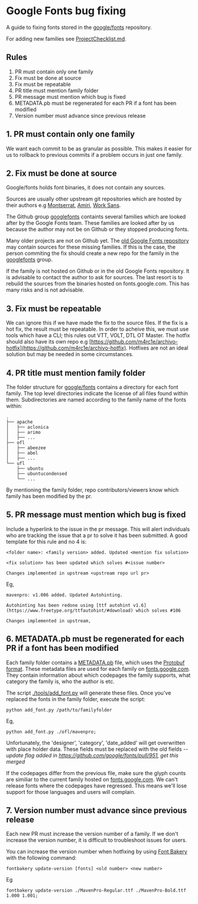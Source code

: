 # Google Fonts bug fixing

A guide to fixing fonts stored in the [google/fonts](https://github.com/google/fonts) repository.

For adding new families see [ProjectChecklist.md](https://github.com/googlefonts/gf-docs/blob/master/ProjectChecklist.md).

## Rules

1. PR must contain only one family
2. Fix must be done at source
3. Fix must be repeatable
4. PR title must mention family folder
5. PR message must mention which bug is fixed
6. METADATA.pb must be regenerated for each PR if a font has been modified
7. Version number must advance since previous release

## 1. PR must contain only one family

We want each commit to be as granular as possible. 
This makes it easier for us to rollback to previous commits if a problem occurs in just one family.

## 2. Fix must be done at source

Google/fonts holds font binaries, it does not contain any sources. 

Sources are usually other upstream git repositories which are hosted by their authors e.g [Montserrat](https://github.com/JulietaUla/Montserrat), [Amiri](https://github.com/alif-type/amiri), [Work Sans](https://github.com/weiweihuanghuang/Work-Sans).

The Github group [googlefonts](https://github.com/googlefonts) containts several families which are looked after by the Google Fonts team.
These families are looked after by us because the author may not be on Github or they stopped producing fonts.

Many older projects are not on Github yet. The [old Google Fonts repository](https://bitbucket.org/lassefister/old-googlefontdirectory) may contain sources for these missing families.
If this is the case, the person commiting the fix should create a new repo for the family in the [googlefonts](https://github.com/googlefonts) group.

If the family is not hosted on Github or in the old Google Fonts repository.
It is advisable to contact the author to ask for sources.
The last resort is to rebuild the sources from the binaries hosted on fonts.google.com.
This has many risks and is not advisable.

## 3. Fix must be repeatable

We can ignore this if we have made the fix to the source files.
If the fix is a hot fix, the result must be repeatable.
In order to acheive this, we must use tools which have a CLI;
this rules out VTT, VOLT, DTL OT Master.
The hotfix should also have its own repo e.g [https://github.com/m4rc1e/archivo-hotfix](https://github.com/m4rc1e/archivo-hotfix). Hotfixes are not an ideal solution but may be needed in some circumstances.

## 4. PR title must mention family folder

The folder structure for [google/fonts](https://github.com/google/fonts) contains a directory for each font family. 
The top level directories indicate the license of all files found within them. 
Subdirectories are named according to the family name of the fonts within:

```
.
├── apache
│   ├── aclonica
│   ├── arimo
│   ├── ...
├── ofl
│   ├── abeezee
│   ├── abel
│   ├── ...
└── ufl
    ├── ubuntu
    ├── ubuntucondensed
    └── ...

```

By mentioning the family folder, repo contributors/viewers know which family has been modified by the pr.


## 5. PR message must mention which bug is fixed

Include a hyperlink to the issue in the pr message.
This will alert individuals who are tracking the issue that a pr to solve it has been submitted.
A good template for this rule and no 4 is:

```
<folder name>: <family version> added. Updated <mention fix solution>

<fix solution> has been updated which solves #<issue number>

Changes implemented in upstream <upstream repo url pr>
```

Eg,

```
mavenpro: v1.006 added. Updated Autohinting.

Autohinting has been redone using [ttf autohint v1.6](https://www.freetype.org/ttfautohint/#download) which solves #106

Changes implemented in upstream, 
```

## 6. METADATA.pb must be regenerated for each PR if a font has been modified

Each family folder contains a [METADATA.pb](https://github.com/google/fonts/blob/master/ofl/montserrat/METADATA.pb) file, which uses the [Protobuf format](https://developers.google.com/protocol-buffers/).
These metadata files are used for each family on [fonts.google.com](https://fonts.google.com).
They contain information about which codepages the family supports, what category the family is, who the author is etc.

The script [./tools/add_font.py](https://github.com/google/fonts/blob/master/tools/add_font.py) will generate these files.
Once you've replaced the fonts in the family folder, execute the script:

    python add_font.py /path/to/familyfolder

Eg,

    python add_font.py ./ofl/mavenpro;

Unfortunately, the 'designer', 'category', 'date_added' will get overwritten with place holder data.
These fields must be replaced with the old fields *--update flag added in https://github.com/google/fonts/pull/951, get this merged*

If the codepages differ from the previous file, make sure the glyph counts are similiar to the current family hosted on [fonts.google.com](https://fonts.google.com).
We can't release fonts where the codepages have regressed.
This means we'll lose support for those languages and users will complain.

## 7. Version number must advance since previous release

Each new PR must increase the version number of a family.
If we don't increase the version number, it is difficult to troubleshoot issues for users.

You can increase the version number when hotfixing by using [Font Bakery](https://github.com/googlefonts/fontbakery) with the following command:

    fontbakery update-version [fonts] <old number> <new number>

Eg

    fontbakery update-version ./MavenPro-Regular.ttf ./MavenPro-Bold.ttf 1.000 1.001;
